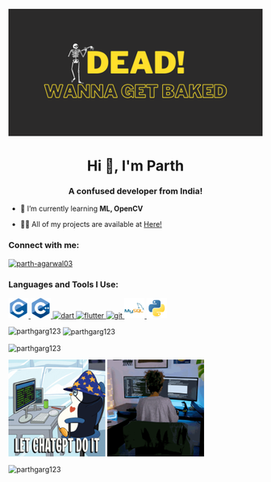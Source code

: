 ![Banner](https://github.com/parthgarg123/parthgarg123/blob/main/dead!.png)
<h1 align="center">Hi 👋, I'm Parth</h1>
<h3 align="center">A confused developer from India!</h3>



- 🌱 I’m currently learning **ML, OpenCV**

- 👨‍💻 All of my projects are available at [Here!](https://github.com/parthgarg123?tab=repositories)

<h3 align="left">Connect with me:</h3>
<p align="left">
<a href="https://linkedin.com/in/parth-agarwal03" target="blank"><img align="center" src="https://raw.githubusercontent.com/rahuldkjain/github-profile-readme-generator/master/src/images/icons/Social/linked-in-alt.svg" alt="parth-agarwal03" height="30" width="40" /></a>
</p>

<h3 align="left">Languages and Tools I Use:</h3>
<p align="left"> <a href="https://www.cprogramming.com/" target="_blank" rel="noreferrer"> <img src="https://raw.githubusercontent.com/devicons/devicon/master/icons/c/c-original.svg" alt="c" width="40" height="40"/> </a> <a href="https://www.w3schools.com/cpp/" target="_blank" rel="noreferrer"> <img src="https://raw.githubusercontent.com/devicons/devicon/master/icons/cplusplus/cplusplus-original.svg" alt="cplusplus" width="40" height="40"/> </a> <a href="https://dart.dev" target="_blank" rel="noreferrer"> <img src="https://www.vectorlogo.zone/logos/dartlang/dartlang-icon.svg" alt="dart" width="40" height="40"/> </a> <a href="https://flutter.dev" target="_blank" rel="noreferrer"> <img src="https://www.vectorlogo.zone/logos/flutterio/flutterio-icon.svg" alt="flutter" width="40" height="40"/> </a> <a href="https://git-scm.com/" target="_blank" rel="noreferrer"> <img src="https://www.vectorlogo.zone/logos/git-scm/git-scm-icon.svg" alt="git" width="40" height="40"/> </a> <a href="https://www.mysql.com/" target="_blank" rel="noreferrer"> <img src="https://raw.githubusercontent.com/devicons/devicon/master/icons/mysql/mysql-original-wordmark.svg" alt="mysql" width="40" height="40"/> </a> <a href="https://www.python.org" target="_blank" rel="noreferrer"> <img src="https://raw.githubusercontent.com/devicons/devicon/master/icons/python/python-original.svg" alt="python" width="40" height="40"/> </a> </p>

<p><img align="left" src="https://github-readme-stats.vercel.app/api/top-langs?username=parthgarg123&show_icons=true&locale=en&layout=compact" alt="parthgarg123" /></p>

<p>&nbsp;<img align="center" src="https://github-readme-stats.vercel.app/api?username=parthgarg123&show_icons=true&locale=en" alt="parthgarg123" /></p>

<p><img align="center" src="https://github-readme-streak-stats.herokuapp.com/?user=parthgarg123&" alt="parthgarg123" /></p>

<img src="https://github.com/parthgarg123/parthgarg123/blob/main/giphy1.gif" width = 192 />
<img src="https://github.com/parthgarg123/parthgarg123/blob/main/giphy2.gif" width = 192 />
<p align="left"> <img src="https://komarev.com/ghpvc/?username=parthgarg123&label=Hits&color=0e75b6&style=flat" alt="parthgarg123" /> </p>

